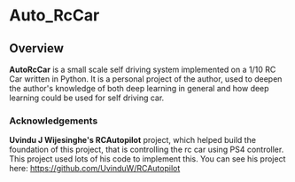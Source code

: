 # Auto_RcCar
## Overview

**AutoRcCar** is a small scale self driving system implemented on a 1/10 RC Car written in Python. It is a personal project of the author, used to deepen the author's knowledge of both deep learning in general and how deep learning could be used for self driving car.

### Acknowledgements

**Uvindu J Wijesinghe's RCAutopilot** project, which helped build the foundation of this project, that is controlling the rc car using PS4 controller. This project used lots of his code to implement this. You can see his project here: https://github.com/UvinduW/RCAutopilot
